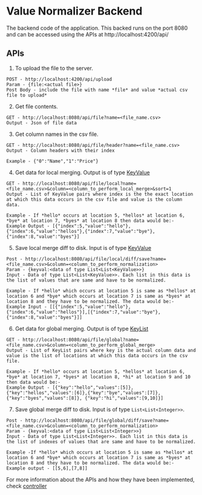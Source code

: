 # Value Normalizer Backend
The backend code of the application. This backed runs on the port 8080 and can be accessed using the APIs at http://localhost:4200/api/<API>

## APIs
1) To upload the file to the server.
```
POST - http://localhost:4200/api/upload
Param - {file:<actual file>}
Post Body - include the file with name *file* and value *actual csv file to upload*
```

2) Get file contents.
```
GET - http://localhost:8080/api/file?name=<file_name.csv>
Output - Json of file data
```

3) Get column names in the csv file.
```
GET - http://localhost:8080/api/file/header?name=<file_name.csv>
Output - Column headers with their index

Example - {"0":"Name","1":"Price"}
```

4) Get data for local merging. Output is of type [KeyValue](https://github.com/anhaidgroup/value_normalizer/blob/master/normalizer/src/main/java/edu/wisc/entity/normalizer/model/KeyValue.java)
```
GET - http://localhost:8080/api/file/local?name=<file_name.csv>&column=<column_to_perform_local_merge>&sort=1
Output - List of KeyValue pairs where index is the the exact location at which this data occurs in the csv file and value is the column data.

Example - If *hello* occurs at location 5, *hellos* at location 6, *bye* at location 7, *byes* at location 8 then data would be:-
Example Output - [{"index":5,"value":"hello"},{"index":6,"value":"hellos"},{"index":7,"value":"bye"},{"index":8,"value":"byes"}]
```

5) Save local merge diff to disk. Input is of type [KeyValue](https://github.com/anhaidgroup/value_normalizer/blob/master/normalizer-ui/src/app/models/custom.interface.ts)
```
Post - http://localhost:8080/api/file/local/diff/save?name=<file_name.csv>&column=<column_to_perform_normalization>
Param - {keyval:<data of type List<List<KeyValue>>}
Input - Data of type List<List<KeyValue>>. Each list in this data is the list of values that are same and have to be normalized. 

Example - If *hello* which occurs at location 5 is same as *hellos* at location 6 and *bye* which occurs at location 7 is same as *byes* at location 8 and they have to be normalized. The data would be:-
Example Input - [[{"index":5,"value":"hello"},{"index":6,"value":"hellos"}],[{"index":7,"value":"bye"},{"index":8,"value":"byes"}]] 
```

6) Get data for global merging. Output is of type [KeyList](https://github.com/anhaidgroup/value_normalizer/blob/master/normalizer/src/main/java/edu/wisc/entity/normalizer/model/KeyList.java)
```
GET - http://localhost:8080/api/file/global?name=<file_name.csv>&column=<column_to_perform_global_merge>
Output - List of KeyList pairs where key is the actual column data and value is the list of locations at which this data occurs in the csv file.

Example - If *hello* occurs at location 5, *hellos* at location 6, *bye* at location 7, *byes* at location 8, *hi* at location 9 and 10 then data would be:- 
Example Output - [{"key":"hello","values":[5]},{"key":"hellos","values":[6]},{"key":"bye","values":[7]},{"key":"byes","values":[8]}, {"key":"hi","values":[9,10]}]
```

7) Save global merge diff to disk. Input is of type `List<List<Integer>>`.
```
Post - http://localhost:8080/api/file/global/diff/save?name=<file_name.csv>&column=<column_to_perform_normalization>
Param - {keyval:<data of type List<List<Integer>>}
Input - Data of type List<List<Integer>>. Each list in this data is the list of indexes of values that are same and have to be normalized. 

Example -If *hello* which occurs at location 5 is same as *hellos* at location 6 and *bye* which occurs at location 7 is same as *byes* at location 8 and they have to be normalized. The data would be:-
Example output - [[5,6],[7,8]] 
```

For more information about the APIs and how they have been implemented, check [controller]( https://github.com/anhaidgroup/value_normalizer/blob/master/normalizer/src/main/java/edu/wisc/entity/normalizer/controller/FileViewController.java)
